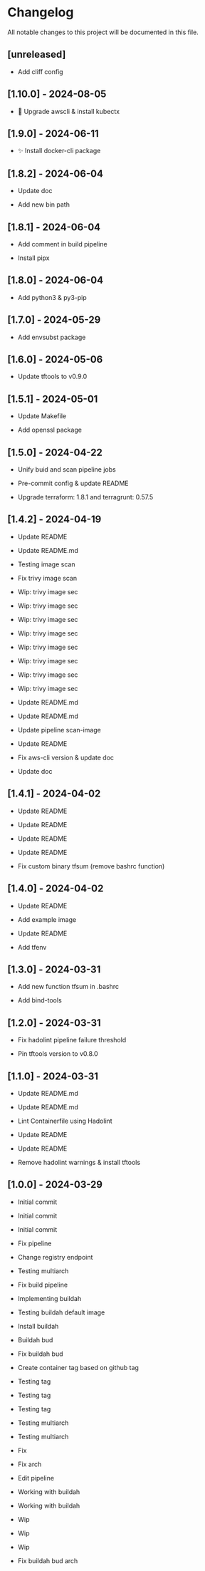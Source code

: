 # Changelog

All notable changes to this project will be documented in this file.

## [unreleased]

- Add cliff config


## [1.10.0] - 2024-08-05

- 🎨 Upgrade awscli & install kubectx


## [1.9.0] - 2024-06-11

- ✨ Install docker-cli package


## [1.8.2] - 2024-06-04

- Update doc


- Add new bin path


## [1.8.1] - 2024-06-04

- Add comment in build pipeline


- Install pipx


## [1.8.0] - 2024-06-04

- Add python3 & py3-pip


## [1.7.0] - 2024-05-29

- Add envsubst package


## [1.6.0] - 2024-05-06

- Update tftools to v0.9.0


## [1.5.1] - 2024-05-01

- Update Makefile


- Add openssl package


## [1.5.0] - 2024-04-22

- Unify buid and scan pipeline jobs


- Pre-commit config & update README


- Upgrade terraform: 1.8.1 and terragrunt: 0.57.5


## [1.4.2] - 2024-04-19

- Update README


- Update README.md


- Testing image scan


- Fix trivy image scan


- Wip: trivy image sec


- Wip: trivy image sec


- Wip: trivy image sec


- Wip: trivy image sec


- Wip: trivy image sec


- Wip: trivy image sec


- Wip: trivy image sec


- Wip: trivy image sec


- Update README.md


- Update README.md


- Update pipeline scan-image


- Update README


- Fix aws-cli version & update doc


- Update doc


## [1.4.1] - 2024-04-02

- Update README


- Update README


- Update README


- Update README


- Fix custom binary tfsum (remove bashrc function)


## [1.4.0] - 2024-04-02

- Update README


- Add example image


- Update README


- Add tfenv


## [1.3.0] - 2024-03-31

- Add new function tfsum in .bashrc


- Add bind-tools


## [1.2.0] - 2024-03-31

- Fix hadolint pipeline failure threshold


- Pin tftools version to v0.8.0


## [1.1.0] - 2024-03-31

- Update README.md


- Update README.md


- Lint Containerfile using Hadolint


- Update README


- Update README


- Remove hadolint warnings & install tftools


## [1.0.0] - 2024-03-29

- Initial commit

- Initial commit


- Initial commit


- Fix pipeline


- Change registry endpoint


- Testing multiarch


- Fix build pipeline


- Implementing buildah


- Testing buildah default image


- Install buildah


- Buildah bud


- Fix buildah bud


- Create container tag based on github tag


- Testing tag


- Testing tag


- Testing tag


- Testing multiarch


- Testing multiarch


- Fix


- Fix arch


- Edit pipeline


- Working with buildah


- Working with buildah


- Wip


- Wip


- Wip


- Fix buildah bud arch


<!-- generated by git-cliff -->
